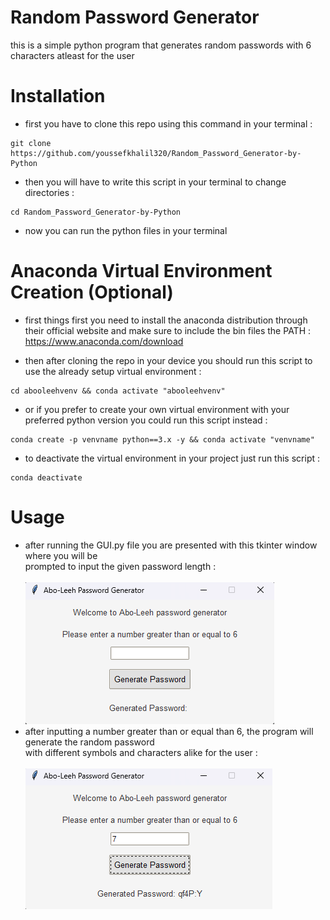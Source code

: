 # Random Password Generator 
this is a simple python program that generates random passwords with 6 characters atleast for the user

# Installation 
- first you have to clone this repo using this command in your terminal :
```
git clone https://github.com/youssefkhalil320/Random_Password_Generator-by-Python
```
- then you will have to write this script in your terminal to change directories  :
```
cd Random_Password_Generator-by-Python
```
- now you can run the python files in your terminal

# Anaconda Virtual Environment Creation (Optional)
- first things first you need to install the anaconda distribution through their official website and make sure to include the bin files the PATH : https://www.anaconda.com/download

- then after cloning the repo in your device you should run this script to use the already setup virtual environment : 
```
cd abooleehvenv && conda activate "abooleehvenv"
```
- or if you prefer to create your own virtual environment with your preferred python version you could run this script instead :
```
conda create -p venvname python==3.x -y && conda activate "venvname"
```
- to deactivate the virtual environment in your project just run this script :
```
conda deactivate
```

# Usage 
- after running the GUI.py file you are presented with this tkinter window where you will be <br> prompted to input the given password length :<br/>
<br>![alt text](image.png)<br/>
- after inputting a number greater than or equal than 6, the program will generate the random password <br>with different symbols and characters alike for the user :<br/>
<br>![alt text](image-1.png)<br/>

